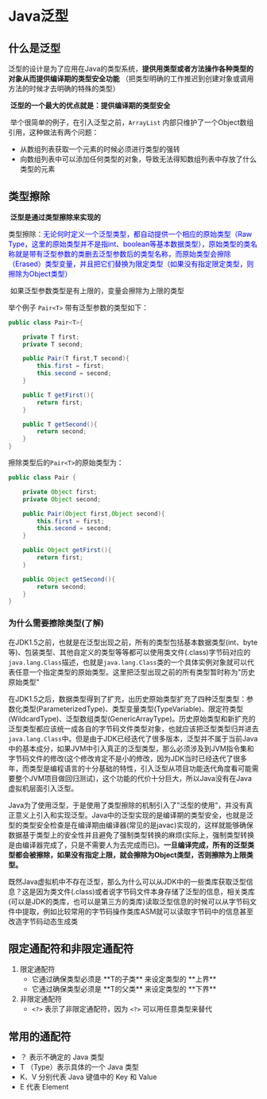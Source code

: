 # Java泛型

## 什么是泛型

​		泛型的设计是为了应用在Java的类型系统，**提供用类型或者方法操作各种类型的对象从而提供编译期的类型安全功能** （把类型明确的工作推迟到创建对象或调用方法的时候才去明确的特殊的类型）

​		**泛型的一个最大的优点就是：提供编译期的类型安全**

​		举个很简单的例子，在引入泛型之前，`ArrayList` 内部只维护了一个Object数组引用，这种做法有两个问题：

- 从数组列表获取一个元素的时候必须进行类型的强转
- 向数组列表中可以添加任何类型的对象，导致无法得知数组列表中存放了什么类型的元素



## 类型擦除

​		**泛型是通过类型擦除来实现的**

​		类型擦除：<font color=blue>无论何时定义一个泛型类型，都自动提供一个相应的原始类型（Raw Type，这里的原始类型并不是指int、boolean等基本数据类型），原始类型的类名称就是带有泛型参数的类删去泛型参数后的类型名称，而原始类型会擦除（Erased）类型变量，并且把它们替换为限定类型（如果没有指定限定类型，则擦除为Object类型）</font>

​		如果泛型参数类型是有上限的，变量会擦除为上限的类型



举个例子 `Pair<T>` 带有泛型参数的类型如下：

```java
public class Pair<T>{

    private T first;
    private T second;

    public Pair(T first,T second){
        this.first = first;
        this.second = second;
    }

    public T getFirst(){
        return first;
    }

    public T getSecond(){
        return second;
    }
}
```

擦除类型后的`Pair<T>`的原始类型为：

```java
public class Pair {

    private Object first;
    private Object second;

    public Pair(Object first,Object second){
        this.first = first;
        this.second = second;
    }

    public Object getFirst(){
        return first;
    }

    public Object getSecond(){
        return second;
    }
}
```



### 为什么需要擦除类型(了解)

​		在JDK1.5之前，也就是在泛型出现之前，所有的类型包括基本数据类型(int、byte等)、包装类型、其他自定义的类型等等都可以使用类文件(.class)字节码对应的`java.lang.Class`描述，也就是`java.lang.Class`类的一个具体实例对象就可以代表任意一个指定类型的原始类型。这里把泛型出现之前的所有类型暂时称为"历史原始类型"

​		在JDK1.5之后，数据类型得到了扩充，出历史原始类型扩充了四种泛型类型：参数化类型(ParameterizedType)、类型变量类型(TypeVariable)、限定符类型(WildcardType)、泛型数组类型(GenericArrayType)。历史原始类型和新扩充的泛型类型都应该统一成各自的字节码文件类型对象，也就应该把泛型类型归并进去`java.lang.Class`中。但是由于JDK已经迭代了很多版本，泛型并不属于当前Java中的基本成分，如果JVM中引入真正的泛型类型，那么必须涉及到JVM指令集和字节码文件的修改(这个修改肯定不是小的修改，因为JDK当时已经迭代了很多年，而类型是编程语言的十分基础的特性，引入泛型从项目功能迭代角度看可能需要整个JVM项目做回归测试)，这个功能的代价十分巨大，所以Java没有在Java虚拟机层面引入泛型。

​		Java为了使用泛型，于是使用了类型擦除的机制引入了"泛型的使用"，并没有真正意义上引入和实现泛型。Java中的泛型实现的是编译期的类型安全，也就是泛型的类型安全检查是在编译期由编译器(常见的是javac)实现的，这样就能够确保数据基于类型上的安全性并且避免了强制类型转换的麻烦(实际上，强制类型转换是由编译器完成了，只是不需要人为去完成而已)。**一旦编译完成，所有的泛型类型都会被擦除，如果没有指定上限，就会擦除为Object类型，否则擦除为上限类型。**

​		既然Java虚拟机中不存在泛型，那么为什么可以从JDK中的一些类库获取泛型信息？这是因为类文件(.class)或者说字节码文件本身存储了泛型的信息，相关类库(可以是JDK的类库，也可以是第三方的类库)读取泛型信息的时候可以从字节码文件中提取，例如比较常用的字节码操作类库ASM就可以读取字节码中的信息甚至改造字节码动态生成类



## 限定通配符和非限定通配符

1. 限定通配符
   - <? extends T>  它通过确保类型必须是  **T的子类**  来设定类型的 **上界**
   - <? super T>  它通过确保类型必须是  **T的父类**  来设定类型的 **下界**
2. 非限定通配符
   - `<?>` 表示了非限定通配符，因为 `<?>` 可以用任意类型来替代



## **常用的通配符**

- ？ 表示不确定的 Java 类型
- T （Type）表示具体的一个 Java 类型
- K、V 分别代表 Java 键值中的 Key 和 Value
- E 代表 Element